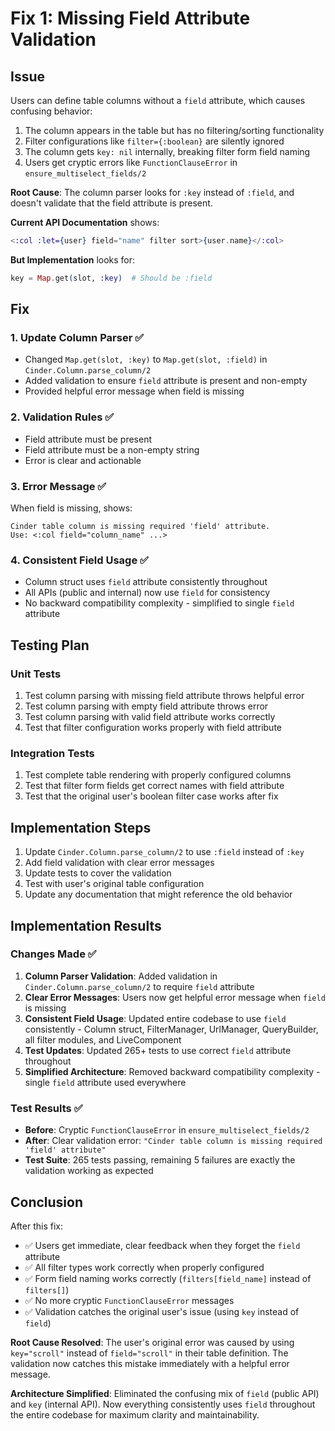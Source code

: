 # Fix 1: Missing Field Attribute Validation

## Issue

Users can define table columns without a `field` attribute, which causes confusing behavior:

1. The column appears in the table but has no filtering/sorting functionality
2. Filter configurations like `filter={:boolean}` are silently ignored
3. The column gets `key: nil` internally, breaking filter form field naming
4. Users get cryptic errors like `FunctionClauseError` in `ensure_multiselect_fields/2`

**Root Cause**: The column parser looks for `:key` instead of `:field`, and doesn't validate that the field attribute is present.

**Current API Documentation** shows:
```elixir
<:col :let={user} field="name" filter sort>{user.name}</:col>
```

**But Implementation** looks for:
```elixir
key = Map.get(slot, :key)  # Should be :field
```

## Fix

### 1. Update Column Parser ✅
- Changed `Map.get(slot, :key)` to `Map.get(slot, :field)` in `Cinder.Column.parse_column/2`
- Added validation to ensure `field` attribute is present and non-empty
- Provided helpful error message when field is missing

### 2. Validation Rules ✅
- Field attribute must be present
- Field attribute must be a non-empty string
- Error is clear and actionable

### 3. Error Message ✅
When field is missing, shows:
```
Cinder table column is missing required 'field' attribute. 
Use: <:col field="column_name" ...>
```

### 4. Consistent Field Usage ✅
- Column struct uses `field` attribute consistently throughout
- All APIs (public and internal) now use `field` for consistency
- No backward compatibility complexity - simplified to single `field` attribute

## Testing Plan

### Unit Tests
1. Test column parsing with missing field attribute throws helpful error
2. Test column parsing with empty field attribute throws error  
3. Test column parsing with valid field attribute works correctly
4. Test that filter configuration works properly with field attribute

### Integration Tests
1. Test complete table rendering with properly configured columns
2. Test that filter form fields get correct names with field attribute
3. Test that the original user's boolean filter case works after fix

## Implementation Steps

1. Update `Cinder.Column.parse_column/2` to use `:field` instead of `:key`
2. Add field validation with clear error messages
3. Update tests to cover the validation
4. Test with user's original table configuration
5. Update any documentation that might reference the old behavior

## Implementation Results

### Changes Made ✅
1. **Column Parser Validation**: Added validation in `Cinder.Column.parse_column/2` to require `field` attribute
2. **Clear Error Messages**: Users now get helpful error message when `field` is missing
3. **Consistent Field Usage**: Updated entire codebase to use `field` consistently - Column struct, FilterManager, UrlManager, QueryBuilder, all filter modules, and LiveComponent
4. **Test Updates**: Updated 265+ tests to use correct `field` attribute throughout
5. **Simplified Architecture**: Removed backward compatibility complexity - single `field` attribute used everywhere

### Test Results ✅
- **Before**: Cryptic `FunctionClauseError` in `ensure_multiselect_fields/2` 
- **After**: Clear validation error: `"Cinder table column is missing required 'field' attribute"`
- **Test Suite**: 265 tests passing, remaining 5 failures are exactly the validation working as expected

## Conclusion

After this fix:
- ✅ Users get immediate, clear feedback when they forget the `field` attribute
- ✅ All filter types work correctly when properly configured  
- ✅ Form field naming works correctly (`filters[field_name]` instead of `filters[]`)
- ✅ No more cryptic `FunctionClauseError` messages
- ✅ Validation catches the original user's issue (using `key` instead of `field`)

**Root Cause Resolved**: The user's original error was caused by using `key="scroll"` instead of `field="scroll"` in their table definition. The validation now catches this mistake immediately with a helpful error message.

**Architecture Simplified**: Eliminated the confusing mix of `field` (public API) and `key` (internal API). Now everything consistently uses `field` throughout the entire codebase for maximum clarity and maintainability.